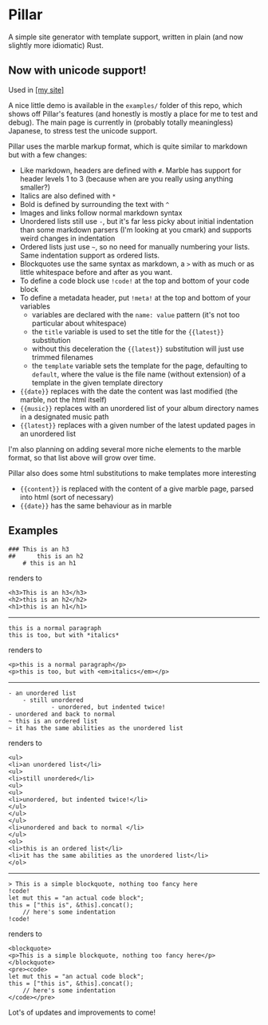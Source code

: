 # Pillar
A simple site generator with template support, written in plain (and now slightly more idiomatic) Rust.

## Now with unicode support!

Used in [[my site]](https://mineralexistence.com)

A nice little demo is available in the `examples/` folder of this repo, which shows off Pillar's features (and honestly is mostly a place for me to test and debug). The main page is currently in (probably totally meaningless) Japanese, to stress test the unicode support.

Pillar uses the marble markup format, which is quite similar to markdown but with a few changes:
- Like markdown, headers are defined with `#`. Marble has support for header levels 1 to 3 (because when are you really using anything smaller?)
- Italics are also defined with `*`
- Bold is defined by surrounding the text with `^`
- Images and links follow normal markdown syntax
- Unordered lists still use `-`, but it's far less picky about initial indentation than some markdown parsers (I'm looking at you cmark) and supports weird changes in indentation
- Ordered lists just use `~`, so no need for manually numbering your lists. Same indentation support as ordered lists.
- Blockquotes use the same syntax as markdown, a `>` with as much or as little whitespace before and after as you want.
- To define a code block use `!code!` at the top and bottom of your code block
- To define a metadata header, put `!meta!` at the top and bottom of your variables
	- variables are declared with the `name: value` pattern (it's not too particular about whitespace)
	- the `title` variable is used to set the title for the `{{latest}}` substitution
	- without this deceleration the `{{latest}}` substitution will just use trimmed filenames
	- the `template` variable sets the template for the page, defaulting to `default`, where the value is the file name (without extension) of a template in the given template directory
- `{{date}}` replaces with the date the content was last modified (the marble, not the html itself)
- `{{music}}` replaces with an unordered list of your album directory names in a designated music path
- `{{latest}}` replaces with a given number of the latest updated pages in an unordered list

I'm also planning on adding several more niche elements to the marble format, so that list above will grow over time.

Pillar also does some html substitutions to make templates more interesting
- `{{content}}` is replaced with the content of a give marble page, parsed into html (sort of necessary)
- `{{date}}` has the same behaviour as in marble

## Examples

```
### This is an h3
##		this is an h2
	# this is an h1
```
renders to
```
<h3>This is an h3</h3>
<h2>this is an h2</h2>
<h1>this is an h1</h1>
```
---

```
this is a normal paragraph
this is too, but with *italics*
```
renders to
```
<p>this is a normal paragraph</p>
<p>this is too, but with <em>italics</em></p>
```
---

```
- an unordered list
	- still unordered
			- unordered, but indented twice!
- unordered and back to normal 
~ this is an ordered list
~ it has the same abilities as the unordered list
```
renders to
```
<ul>
<li>an unordered list</li>
<ul>
<li>still unordered</li>
<ul>
<ul>
<li>unordered, but indented twice!</li>
</ul>
</ul>
</ul>
<li>unordered and back to normal </li>
</ul>
<ol>
<li>this is an ordered list</li>
<li>it has the same abilities as the unordered list</li>
</ol>
```
---

```
> This is a simple blockquote, nothing too fancy here
!code!
let mut this = "an actual code block";
this = ["this is", &this].concat();
	// here's some indentation
!code!
```
renders to
```
<blockquote>
<p>This is a simple blockquote, nothing too fancy here</p>
</blockquote>
<pre><code>
let mut this = "an actual code block";
this = ["this is", &this].concat();
	// here's some indentation
</code></pre>
```

Lot's of updates and improvements to come!

